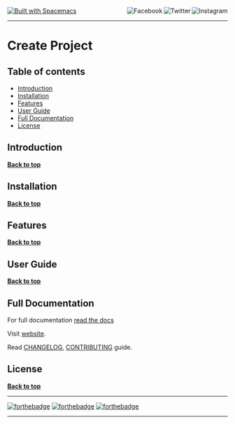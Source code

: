 <a name="top"></a>
[![Built with Spacemacs](https://cdn.rawgit.com/syl20bnr/spacemacs/442d025779da2f62fc86c2082703697714db6514/assets/spacemacs-badge.svg)](http://spacemacs.org)
<a href="https://www.instagram.com/justinekizhakkinedath"><img src="https://i.imgur.com/G9YJUZI.png" alt="Instagram" align="right"></a>
<a href="http://www.twitter.com/justinethomask"><img src="http://i.imgur.com/tXSoThF.png" alt="Twitter" align="right"></a>
<a href="https://www.facebook.com/JustineKizhakkinedath"><img src="http://i.imgur.com/P3YfQoD.png" alt="Facebook" align="right"></a>
<br>
- - -
# Create Project

## Table of contents

- [Introduction](#introduction)
- [Installation](#installation)
- [Features](#features)
- [User Guide](#user-guide)
- [Full Documentation](#full-documentation)
- [License](#license)

## Introduction

**[Back to top](#table-of-contents)**

## Installation

**[Back to top](#table-of-contents)**

## Features

**[Back to top](#table-of-contents)**

## User Guide

**[Back to top](#table-of-contents)**

## Full Documentation

For full documentation [read the docs]()

Visit [website]().

Read [CHANGELOG], [CONTRIBUTING] guide.

[CHANGELOG]: CHANGELOG.md
[CONTRIBUTING]: CONTRIBUTING.md

## License

**[Back to top](#table-of-contents)**


- - -
[![forthebadge](https://forthebadge.com/images/badges/kinda-sfw.svg)](https://forthebadge.com)
[![forthebadge](https://forthebadge.com/images/badges/certified-cousin-terio.svg)](https://forthebadge.com)
[![forthebadge](https://forthebadge.com/images/badges/fuck-it-ship-it.svg)](https://forthebadge.com)
- - -
